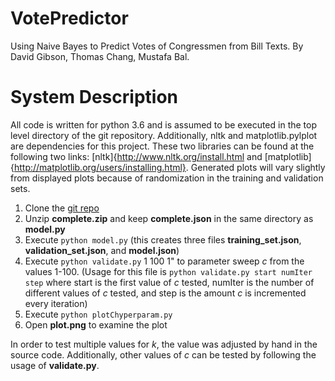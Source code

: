 # VotePredictor
Using Naive Bayes to Predict Votes of Congressmen from Bill Texts. By David Gibson, Thomas Chang, Mustafa Bal.

# System Description
All code is written for python 3.6 and is assumed to be executed in the top level directory of the git repository. Additionally, nltk and matplotlib.pylplot are dependencies for this project. These two libraries can be found  at the following two links: [nltk]{http://www.nltk.org/install.html and [matplotlib]{http://matplotlib.org/users/installing.html}. Generated plots will vary slightly from displayed plots because of randomization in the training and validation sets.

1. Clone the [git repo](https://github.com/mstfbl/VotePredictor)
2. Unzip **complete.zip** and keep **complete.json** in the same directory as **model.py**
3. Execute ```python model.py``` (this creates three files **training\_set.json**, **validation\_set.json**, and **model.json**)
4. Execute ```python validate.py``` 1 100 1" to parameter sweep *c* from the values 1-100. (Usage for this file is ```python validate.py start numIter step``` where start is the first value of *c* tested, numIter is the number of different values of *c* tested, and step is the amount *c* is incremented every iteration)
5. Execute ```python plotChyperparam.py```
6. Open **plot.png** to examine the plot

In order to test multiple values for *k*, the value was adjusted by hand in the source code. Additionally, other values of *c* can be tested by following the usage of **validate.py**.
